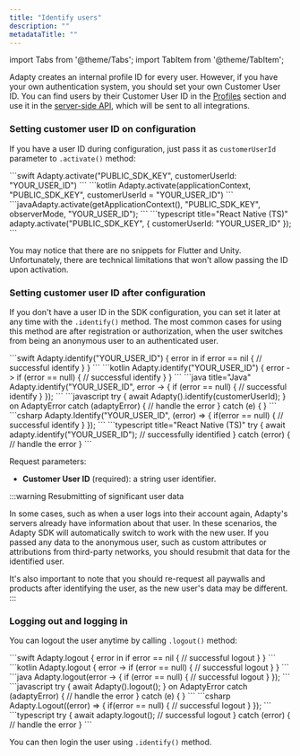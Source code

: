 ```yaml
---
title: "Identify users"
description: ""
metadataTitle: ""
---
```

import Tabs from '@theme/Tabs';
import TabItem from '@theme/TabItem';

Adapty creates an internal profile ID for every user. However, if you have your own authentication system, you should set your own Customer User ID. You can find users by their Customer User ID in the [Profiles](profiles-crm) section and use it in the [server-side API](getting-started-with-server-side-api), which will be sent to all integrations.

### Setting customer user ID on configuration

If you have a user ID during configuration, just pass it as `customerUserId` parameter to `.activate()` method:

<Tabs>
  <TabItem value="Swift" label="SwiftSwift" default>
```swift
Adapty.activate("PUBLIC_SDK_KEY", customerUserId: "YOUR_USER_ID")
```
</TabItem>
<TabItem value="Kotlin" label="Kotlin" default>
```kotlin
Adapty.activate(applicationContext, "PUBLIC_SDK_KEY", customerUserId = "YOUR_USER_ID")
```
</TabItem>
<TabItem value="java" label="Java" default>
```javaAdapty.activate(getApplicationContext(), "PUBLIC_SDK_KEY", observerMode, "YOUR_USER_ID");
```
</TabItem>
<TabItem value="ReactNative" label="React Native (TS)" default>
```typescript title="React Native (TS)"
adapty.activate("PUBLIC_SDK_KEY", {
    customerUserId: "YOUR_USER_ID"
});
```
</TabItem>
</Tabs>

You may notice that there are no snippets for Flutter and Unity. Unfortunately, there are technical limitations that won't allow passing the ID upon activation. 

### Setting customer user ID after configuration

If you don't have a user ID in the SDK configuration, you can set it later at any time with the `.identify()` method. The most common cases for using this method are after registration or authorization, when the user switches from being an anonymous user to an authenticated user.

<Tabs>
  <TabItem value="Swift" label="Swift" default>
```swift
Adapty.identify("YOUR_USER_ID") { error in
    if error == nil {
        // successful identify
    }
}
```
</TabItem>
<TabItem value="kotlin" label="Kotlin" default>
```kotlin
Adapty.identify("YOUR_USER_ID") { error ->
    if (error == null) {
        // successful identify
    }
}
```
</TabItem>
<TabItem value="java" label="Java" default>
```java title="Java"
Adapty.identify("YOUR_USER_ID", error -> {
    if (error == null) {
        // successful identify
    }
});
```
</TabItem>
<TabItem value="Flutter" label="Flutter" default>
```javascript
try {
  await Adapty().identify(customerUserId);
} on AdaptyError catch (adaptyError) {
  // handle the error
} catch (e) {
}
```
</TabItem>
<TabItem value="Unity" label="Unity" default>
```csharp
Adapty.Identify("YOUR_USER_ID", (error) => {
  if(error == null) {
    // successful identify
  }
});
```
</TabItem>
<TabItem value="RN" label="React Native (TS)" default>
```typescript title="React Native (TS)"
try {
    await adapty.identify("YOUR_USER_ID");
    // successfully identified
} catch (error) {
    // handle the error
}
```
</TabItem>
</Tabs>

Request parameters:

- **Customer User ID** (required): a string user identifier.

:::warning
Resubmitting of significant user data

In some cases, such as when a user logs into their account again, Adapty's servers already have information about that user. In these scenarios, the Adapty SDK will automatically switch to work with the new user. If you passed any data to the anonymous user, such as custom attributes or attributions from third-party networks, you should resubmit that data for the identified user.

It's also important to note that you should re-request all paywalls and products after identifying the user, as the new user's data may be different.
:::

### Logging out and logging in

You can logout the user anytime by calling `.logout()` method:

<Tabs>
<TabItem value="Swift" label="Swift" default>
```swift
Adapty.logout { error in
    if error == nil {
        // successful logout
    }
}
```
</TabItem>
<TabItem value="kotlin" label="Kotlin" default>
```kotlin
Adapty.logout { error ->
    if (error == null) {
        // successful logout
    }
}
```
</TabItem>
<TabItem value="java" label="Java" default>
```java
Adapty.logout(error -> {
    if (error == null) {
        // successful logout
    }
});
```
</TabItem>
<TabItem value="Flutter" label="Flutter" default>
```javascript
try {
  await Adapty().logout();
} on AdaptyError catch (adaptyError) {
  // handle the error
} catch (e) {
}
```
</TabItem>
<TabItem value="Unity" label="Unity" default>
```csharp 
Adapty.Logout((error) => {
  if(error == null) {
    // successful logout
  }
});
```
</TabItem>
<TabItem value="RN" label="React Native (TS)" default>
```typescript 
try {
    await adapty.logout();
    // successful logout
} catch (error) {
    // handle the error
}
```
</TabItem>
</Tabs>

You can then login the user using `.identify()` method.